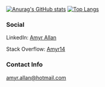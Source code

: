 [![Anurag's GitHub stats](https://github-readme-stats.vercel.app/api?username=amyr14&show_icons=true&theme=dark)](https://github.com/anuraghazra/github-readme-stats)
[![Top Langs](https://github-readme-stats.vercel.app/api/top-langs/?username=amyr14&theme=dark&layout=compact)](https://github.com/anuraghazra/github-readme-stats)

### Social

LinkedIn: [Amyr Allan](https://www.linkedin.com/in/amyr-allan-7519881b0/)

Stack Overflow: [Amyr14](https://stackoverflow.com/users/14095063/amyr14)
### Contact Info
amyr.allan@hotmail.com
